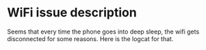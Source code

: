 # WiFi issue description

Seems that every time the phone goes into deep sleep, the wifi gets disconnected for some reasons. Here is the logcat for that.

